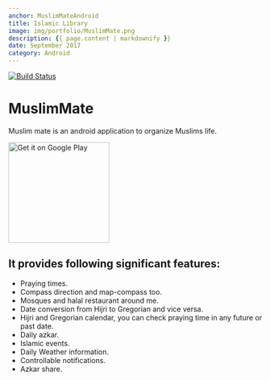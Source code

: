 ```yaml
---
anchor: MuslimMateAndroid 
title: Islamic Library 
image: img/portfolio/MuslimMate.png
description: {{ page.content | markdownify }}
date: September 2017
category: Android
---
```

[![Build Status](https://travis-ci.org/fekracomputers/MuslimMateAndroid.svg?branch=master)](https://travis-ci.org/fekracomputers/MuslimMateAndroid)

# MuslimMate

Muslim mate is an android application to organize Muslims life.

<a href='https://play.google.com/store/apps/details?id=com.fekracomputers.muslimmate&pcampaignid=MKT-Other-global-all-co-prtnr-py-PartBadge-Mar2515-1'>
<img alt='Get it on Google Play' width="200px" src='https://play.google.com/intl/en_us/badges/images/generic/en_badge_web_generic.png'/>
</a>


## It provides following significant features:

- Praying times.
- Compass direction and map-compass too.
- Mosques and halal restaurant around me.
- Date conversion from Hijri to Gregorian and vice versa.
- Hijri and Gregorian calendar, you can check praying time in any future or past date.
- Daily azkar.
- Islamic events.
- Daily Weather information.
- Controllable notifications.
- Azkar share.

